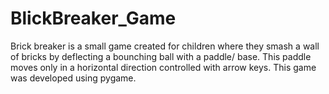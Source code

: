 # BlickBreaker_Game
Brick breaker is a small game created for children where they smash a wall of bricks by deflecting a bounching ball with a paddle/ base.
This paddle moves only in a horizontal direction controlled with arrow keys.
This game was developed using pygame.
